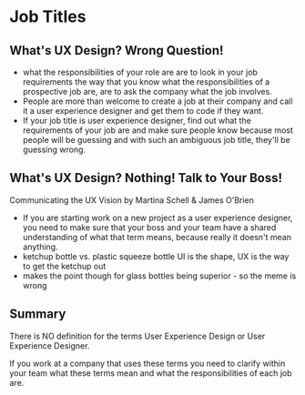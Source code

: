 # Job Titles

## What's UX Design? Wrong Question!

- what the responsibilities of your role are are to look in your job requirements the way that you know what the responsibilities of a prospective job are, are to ask the company what the job involves.
- People are more than welcome to create a job at their company and call it a user experience designer and get them to code if they want.
- If your job title is user experience designer, find out what the requirements of your job are and make sure people know because most people will be guessing and with such an ambiguous job title, they'll be guessing wrong.

## What's UX Design? Nothing! Talk to Your Boss!

Communicating the UX Vision by Martina Schell & James O'Brien

- If you are starting work on a new project as a user experience designer, you need to make sure that your boss and your team have a shared understanding of what that term means, because really it doesn't mean anything.
- ketchup bottle vs. plastic squeeze bottle UI is the shape, UX is the way to get the ketchup out
- makes the point though for glass bottles being superior - so the meme is wrong

## Summary

There is NO definition for the terms User Experience Design or User Experience Designer.

If you work at a company that uses these terms you need to clarify within your team what these terms mean and what the responsibilities of each job are.
